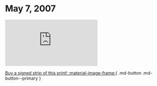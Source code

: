 # May 7, 2007

![](https://www.achewood.com/comic.php?date=05072007)

[Buy a signed strip of this print! :material-image-frame:](https://achewood-holiday-pop-up.myshopify.com/products/strip#05072007){ .md-button .md-button--primary }

